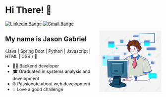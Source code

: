 <h1>Hi There! 👋</h1>

[![Linkedin Badge](https://img.shields.io/badge/-LinkedIn-6633cc?style=flat-square&logo=Linkedin&logoColor=white&link=https://www.linkedin.com/in/fernanda-kipper-5958a61a9/)](https://br.linkedin.com/in/jason-gabriel-ara%C3%BAjo-da-silva-b7a89b1a2)
[![Gmail Badge](https://img.shields.io/badge/-analista.gabrielteixeira@gmail.com-6633cc?style=flat-square&logo=Gmail&logoColor=white&link=mailto:analista.gabrielteixeira@gmail.com)](mailto:analista.gabrielteixeira@gmail.com)

<img align="right" alt="Code image" src="./coding2.png"  width="200px"/>

## My name is Jason Gabriel
(Java | Spring Boot | Python | Javascript | HTML | CSS ) 🚀
- 👩‍💻 Backend developer 
- 🎓 Graduated in systems analysis and development
- 🌐 Passionate about web development
- 💡 Love a good challenge

<div align="left">
  
  
 </div>
